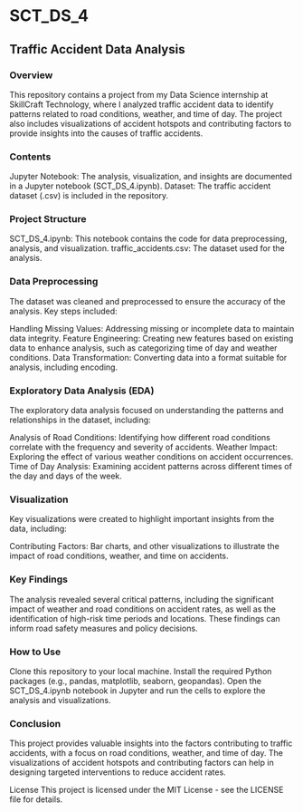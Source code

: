 # SCT_DS_4
## Traffic Accident Data Analysis
### Overview
This repository contains a project from my Data Science internship at SkillCraft Technology, where I analyzed traffic accident data to identify patterns related to road conditions, weather, and time of day. The project also includes visualizations of accident hotspots and contributing factors to provide insights into the causes of traffic accidents.

### Contents
Jupyter Notebook: The analysis, visualization, and insights are documented in a Jupyter notebook (SCT_DS_4.ipynb).
Dataset: The traffic accident dataset (.csv) is included in the repository.
### Project Structure
SCT_DS_4.ipynb: This notebook contains the code for data preprocessing, analysis, and visualization.
traffic_accidents.csv: The dataset used for the analysis.
### Data Preprocessing
The dataset was cleaned and preprocessed to ensure the accuracy of the analysis. Key steps included:

Handling Missing Values: Addressing missing or incomplete data to maintain data integrity.
Feature Engineering: Creating new features based on existing data to enhance analysis, such as categorizing time of day and weather conditions.
Data Transformation: Converting data into a format suitable for analysis, including encoding.
### Exploratory Data Analysis (EDA)
The exploratory data analysis focused on understanding the patterns and relationships in the dataset, including:

Analysis of Road Conditions: Identifying how different road conditions correlate with the frequency and severity of accidents.
Weather Impact: Exploring the effect of various weather conditions on accident occurrences.
Time of Day Analysis: Examining accident patterns across different times of the day and days of the week.
### Visualization
Key visualizations were created to highlight important insights from the data, including:

Contributing Factors: Bar charts, and other visualizations to illustrate the impact of road conditions, weather, and time on accidents.
### Key Findings
The analysis revealed several critical patterns, including the significant impact of weather and road conditions on accident rates, as well as the identification of high-risk time periods and locations. These findings can inform road safety measures and policy decisions.

### How to Use
Clone this repository to your local machine.
Install the required Python packages (e.g., pandas, matplotlib, seaborn, geopandas).
Open the SCT_DS_4.ipynb notebook in Jupyter and run the cells to explore the analysis and visualizations.
### Conclusion
This project provides valuable insights into the factors contributing to traffic accidents, with a focus on road conditions, weather, and time of day. The visualizations of accident hotspots and contributing factors can help in designing targeted interventions to reduce accident rates.

License
This project is licensed under the MIT License - see the LICENSE file for details.
